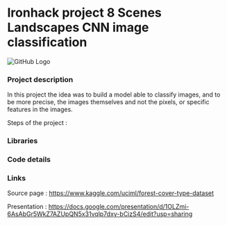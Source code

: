 # Ironhack project 8 Scenes Landscapes CNN image classification

![GitHub Logo](https://www.publicdomainpictures.net/pictures/220000/nahled/landscape-with-a-lake-1493481278Ed8.jpg)

### Project description

In this project the idea was to build a model able to classify images, and to be more precise, the images themselves and not the pixels, or specific features in the images.

Steps of the project :


### Libraries



### Code details


### Links

Source page : https://www.kaggle.com/uciml/forest-cover-type-dataset

Presentation : https://docs.google.com/presentation/d/1OLZmi-6AsAbGr5WkZ7AZUpQN5x31vqlp7dxy-bCizS4/edit?usp=sharing

